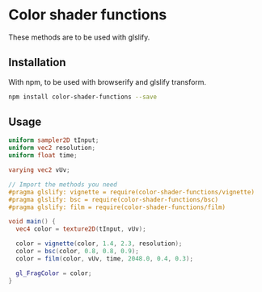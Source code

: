 Color shader functions
====

These methods are to be used with glslify.


## Installation
With npm, to be used with browserify and glslify transform.
```bash
npm install color-shader-functions --save
```

## Usage
```glsl
uniform sampler2D tInput;
uniform vec2 resolution;
uniform float time;

varying vec2 vUv;

// Import the methods you need
#pragma glslify: vignette = require(color-shader-functions/vignette)
#pragma glslify: bsc = require(color-shader-functions/bsc)
#pragma glslify: film = require(color-shader-functions/film)

void main() {
  vec4 color = texture2D(tInput, vUv);

  color = vignette(color, 1.4, 2.3, resolution);
  color = bsc(color, 0.8, 0.8, 0.9);
  color = film(color, vUv, time, 2048.0, 0.4, 0.3);

  gl_FragColor = color;
}
```
